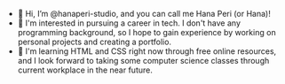 - 👋 Hi, I’m @hanaperi-studio, and you can call me Hana Peri (or Hana)!
- 👀 I'm interested in pursuing a career in tech. I don't have any programming background, so I hope to gain experience by working on personal projects and creating a portfolio.
- 🌱 I'm learning HTML and CSS right now through free online resources, and I look forward to taking some computer science classes through current workplace in the near future.

<!---
hanaperi-studio/hanaperi-studio is a ✨ special ✨ repository because its `README.md` (this file) appears on your GitHub profile.
You can click the Preview link to take a look at your changes.
--->
